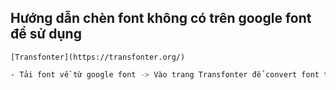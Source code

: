 ## Hướng dẫn chèn font không có trên google font để sử dụng
`[Transfonter](https://transfonter.org/)`
```sh
- Tải font về từ google font -> Vào trang Transfonter để convert font thành css -> Copy css vào trong file css
```